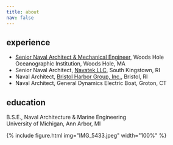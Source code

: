 ```yaml
---
title: about
nav: false
---
```


## experience
* [Senior Naval Architect & Mechanical Engineer](https://www2.whoi.edu/staff/ccluett/), Woods Hole Oceanographic Institution, Woods Hole, MA
* Senior Naval Architect, [Navatek LLC](https://www.pacmartech.com/), South Kingstown, RI
* Naval Architect, [Bristol Harbor Group, Inc.](https://bristolharborgroup.com/), Bristol, RI
* Naval Architect, General Dynamics Electric Boat, Groton, CT  

## education
B.S.E., Naval Architecture & Marine Engineering\
University of Michigan, Ann Arbor, MI

{% include figure.html img="IMG_5433.jpeg" width="100%" %}

<!--- 
## experience
[Naval Architect/Mechanical Engineer](https://www2.whoi.edu/staff/ccluett/) (2019-Present)\
[Oceanographic Systems Lab](https://www2.whoi.edu/site/osl/), [Woods Hole Oceanographic Institution](https://www.whoi.edu/) - Woods Hole, MA
  
Senior Naval Architect and Mechanical Engineer (2017-2019)\
Navatek LLC - South Kingstown, RI
  
Naval Architect (2013-2017)\
[Bristol Harbor Group, Inc.](https://bristolharborgroup.com/) - Bristol, RI
  
Naval Architect (2012-2013)\
[General Dynamics Electric Boat](https://www.gdeb.com/) - Groton, CT  

## education
B.S.E., [Naval Architecture & Marine Engineering](https://name.engin.umich.edu/) (2012)\
University of Michigan - Ann Arbor, MI
  
--> 

